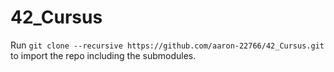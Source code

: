 # 42_Cursus
Run
```git clone --recursive https://github.com/aaron-22766/42_Cursus.git```
to import the repo including the submodules.

